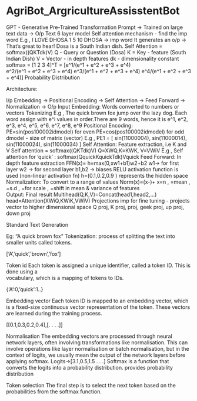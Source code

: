 # AgriBot_ArgricultureAssisstentBot
GPT - Generative Pre-Trained Transformation
Prompt -> Trained on large text data -> O/p Text
6 layer model
Self attention mechanism - find the imp word
E.g , I LOVE DHOSA
        1    5         10
DHOSA -> imp word
It generates an o/p -> That’s great to hear! Dosa is a South Indian dish.
Self Attention = softmax((QKTdk)V)
Q - Query or Question (Dosa)
K = Key - feature (South Indian Dish)
V = Vector - in depth features
dk - dimensionality constant
softmax =  [1 2 3 4]^T = 
[e^1/(e^1 + e^2 + e^3 + e^4)   
e^2/(e^1 + e^2 + e^3 + e^4)
e^3/(e^1 + e^2 + e^3 + e^4)
e^4/(e^1 + e^2 + e^3 + e^4)]
			Probability Distribution

Architecture:

I/p Embedding -> Positional Encoding -> Self Attention -> Feed Forward -> Normalization -> O/p
Input Embedding:
Words converted to numbers or vectors
Tokenizing
E.g , The quick brown fox jump over the lazy dog.
Each word assign with e^i values in order.There are 9 words, hence it is e^1, e^2, e^3, e^4, e^5, e^6, e^7, e^8, e^9
Positional Encoding:
PE=sin(pos100002idmodel) for even
PE=cos(pos100002idmodel) for odd
dmodel - size of matrix (vector) 
E.g , PE1 = [ sin(11000004),  sin(11000014),  sin(11000024),  sin(11000034) ] 
Self Attention:
Feature extraction, i.e  K and V
Self attention  = softmax((QKTdk)V)
Q=XWQ,K=KWK, V=VWiV
E.g , Self attention for ‘quick’ :
softmax(QquickKquickTdk)Vquick
Feed Forward:
In depth feature extraction
FFN(x)= h=max(0,xw1+b1)w2+b2
w1-> for first layer
w2 -> for second layer
b1,b2 -> biases
RELU activation function is used (non-linear activation fn)
h=(0.1,0.2,0.9 ) represents the hidden space
Normalization:
To convert to a range of values
Norm(x)=(x-)+
x=n ,    =mean    ,  =s.d ,  =for scale ,  =shift in mean & variance of features    
Output:
Final result
Multihead(Q,K,V)=Concat(head1,head2,...)
head=Attention(XWiQ,KWiK,VWiV)
Projections imp for fine tuning - projects vector to higher dimensional space
Q proj, K proj,  proj, geek proj, up proj, down proj

Standard Text Generation

Eg: “A quick brown fox”
Tokenization:
process of splitting the text into smaller units called tokens.

[‘A’,’quick’,’brown’,’fox’]

Token id
 	Each token is assigned a unique identifier, called a token ID. This is done using a    
vocabulary, which is a mapping of tokens to IDs.

{‘A’:0,’quick’:1..}

Embedding vector
Each token ID is mapped to an embedding vector, which is a fixed-size continuous vector representation of the token. These vectors are learned during the training process.

[[0.1,0.3,0.2,0.4],[. . . .]]

Normalisation
The embedding vectors are processed through neural network layers, often involving transformations like normalisation. This can involve operations like layer normalisation or batch normalisation, but in the context of logits, we usually mean the output of the network layers before applying softmax.
Logits->[3.1,0.5,1.5   . . .]
Softmax is a function that converts the logits into a probability distribution. 
provides probability distribution


Token selection
The final step is to select the next token based on the probabilities from the softmax function. 
